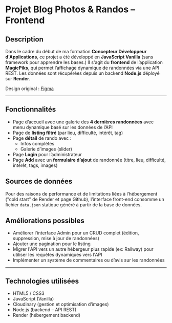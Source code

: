 # Projet Blog Photos & Randos – Frontend

## Description
Dans le cadre du début de ma formation **Concepteur Développeur d'Applications**, ce projet a été développé en **JavaScript Vanilla** (sans framework pour apprendre les bases.)  Il s'agit du **frontend** de l’application **MagicPiks**, qui permet l’affichage dynamique de randonnées via une API REST. Les données sont récupérées depuis un backend **Node.js** déployé sur **Render**.

Design original : [Figma](https://www.figma.com/design/GC5v95K5CKXshqJNZi0CTG/projet_formation?node-id=3-1682&t=Nt0IzPanDyLM6y2a-0)

---

## Fonctionnalités

- Page d’accueil avec une galerie des **4 dernières randonnées** avec menu dynamique basé sur les données de l’API 
- Page de **listing filtré** (par lieu, difficulté, intérêt, tag)
- Page **détail** de rando avec :
  - Infos complètes
  - Galerie d’images (slider)
- Page **Login** pour l’administrateur
- Page **Add** avec un **formulaire d’ajout** de randonnée (titre, lieu, difficulté, intérêt, tags, images)

## Sources de données

Pour des raisons de performance et de limitations liées à l’hébergement ("cold start" de Render et page Github), l’interface front-end consomme un fichier `data.json` statique généré à partir de la base de données.

## Améliorations possibles

- Améliorer l'interface Admin pour un CRUD complet (édition, suppression, mise à jour de randonnées)
- Ajouter une pagination pour le listing
- Migrer l'API vers un autre hébergeur plus rapide (ex: Railway) pour utiliser les requêtes dynamiques vers l'API
- Implémenter un système de commentaires ou d’avis sur les randonnées

---

## Technologies utilisées

- HTML5 / CSS3
- JavaScript (Vanilla)
- Cloudinary (gestion et optimisation d’images)
- Node.js (backend – API REST)
- Render (hébergement backend)
